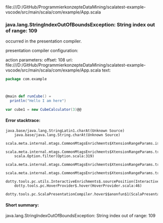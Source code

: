file:///D:/GitHub/ProgrammierkonzepteDataMining/scalatest-example-vscode/src/main/scala/com/example/App.scala
### java.lang.StringIndexOutOfBoundsException: String index out of range: 109

occurred in the presentation compiler.

presentation compiler configuration:


action parameters:
offset: 108
uri: file:///D:/GitHub/ProgrammierkonzepteDataMining/scalatest-example-vscode/src/main/scala/com/example/App.scala
text:
```scala
package com.example



@main def runCube() =
  println("Hello I am here")

var cube1 = new CubeCalculator(3)@@

```



#### Error stacktrace:

```
java.base/java.lang.StringLatin1.charAt(Unknown Source)
	java.base/java.lang.String.charAt(Unknown Source)
	scala.meta.internal.mtags.CommonMtagsEnrichments$XtensionRangeParams.isWhitespace$1(CommonMtagsEnrichments.scala:85)
	scala.meta.internal.mtags.CommonMtagsEnrichments$XtensionRangeParams.trim$1$$anonfun$1(CommonMtagsEnrichments.scala:89)
	scala.Option.filter(Option.scala:319)
	scala.meta.internal.mtags.CommonMtagsEnrichments$XtensionRangeParams.trim$1(CommonMtagsEnrichments.scala:89)
	scala.meta.internal.mtags.CommonMtagsEnrichments$XtensionRangeParams.trimWhitespaceInRange(CommonMtagsEnrichments.scala:94)
	dotty.tools.pc.utils.InteractiveEnrichments$.sourcePosition(InteractiveEnrichments.scala:46)
	dotty.tools.pc.HoverProvider$.hover(HoverProvider.scala:46)
	dotty.tools.pc.ScalaPresentationCompiler.hover$$anonfun$1(ScalaPresentationCompiler.scala:363)
```
#### Short summary: 

java.lang.StringIndexOutOfBoundsException: String index out of range: 109